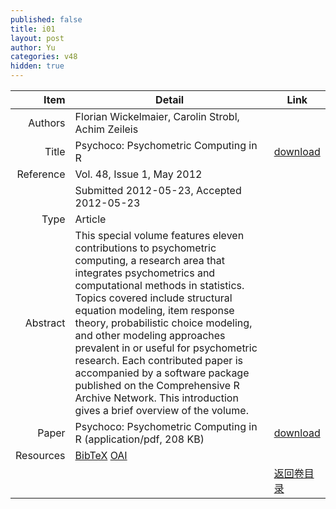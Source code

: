 ```yaml
---
published: false
title: i01
layout: post
author: Yu
categories: v48
hidden: true
---
```


| Item | Detail | Link |
|---:|---|---|
| Authors | Florian Wickelmaier, Carolin Strobl, Achim Zeileis| |
| Title |Psychoco: Psychometric Computing in R | [download](http://www.jstatsoft.org/v48/i01/paper) |
| Reference |Vol. 48, Issue 1, May 2012 | |
| | Submitted 2012-05-23, Accepted 2012-05-23| | 
| Type | Article| |
| Abstract | This special volume features eleven contributions to psychometric computing, a research area that integrates psychometrics and computational methods in statistics. Topics covered include structural equation modeling, item response theory, probabilistic choice modeling, and other modeling approaches prevalent in or useful for psychometric research. Each contributed paper is accompanied by a software package published on the Comprehensive R Archive Network. This introduction gives a brief overview of the volume.| |
| Paper | Psychoco: Psychometric Computing in R  (application/pdf, 208 KB)| [download](http://www.jstatsoft.org/v48/i01/paper) |
| Resources | [BibTeX](http://www.jstatsoft.org/v48/i01/bibtex) [OAI](http://www.jstatsoft.org/oai?verb=GetRecord&identifier=oai.jstatsoft/v48/i01&prefix=oai_dc)| |
| |  | [返回卷目录]({{site.baseurl}}/volume/v48.html) |